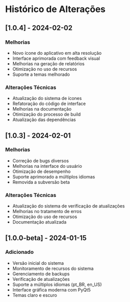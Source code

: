 # Histórico de Alterações

## [1.0.4] - 2024-02-02
### Melhorias
- Novo ícone do aplicativo em alta resolução
- Interface aprimorada com feedback visual
- Melhorias na geração de relatórios
- Otimização no uso de recursos
- Suporte a temas melhorado

### Alterações Técnicas
- Atualização do sistema de ícones
- Refatoração do código de interface
- Melhorias na documentação
- Otimização do processo de build
- Atualização das dependências

## [1.0.3] - 2024-02-01
### Melhorias
- Correção de bugs diversos
- Melhorias na interface do usuário
- Otimização de desempenho
- Suporte aprimorado a múltiplos idiomas
- Removida a subversão beta

### Alterações Técnicas
- Atualização do sistema de verificação de atualizações
- Melhorias no tratamento de erros
- Otimização do uso de recursos
- Documentação atualizada

## [1.0.0-beta] - 2024-01-15
### Adicionado
- Versão inicial do sistema
- Monitoramento de recursos do sistema
- Gerenciamento de backups
- Verificação de atualizações
- Suporte a múltiplos idiomas (pt_BR, en_US)
- Interface gráfica moderna com PyQt5
- Temas claro e escuro 